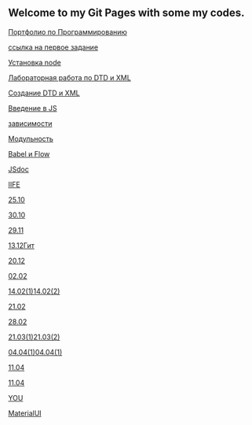 ## Welcome to my Git Pages with some my codes.

<a href="https://vexelb.github.io/ProgPort/">Портфолио по Программированию</a>



<a href="https://github.com/VexelB/main/blob/master/index.js">ссылка на первое задание</a>

<a href="https://github.com/VexelB/web_lr1/tree/master/lr1">Установка node</a>

<a href="https://github.com/VexelB/web_lr1/tree/master/lr2">Лабораторная работа по DTD и XML</a>

<a href="https://github.com/VexelB/web_lr1/tree/master/lr3-60918">Создание DTD и XML</a>

<a href="https://kodaktor.ru/task_ef9b4">Введение в JS</a>

<a href="https://vexelb.github.io/web27918/">зависимости</a>

<a href="https://vexelb.github.io/270918/">Модульность</a>

<a href="https://vexelb.github.io/web410/">Babel и Flow</a>

<a href="https://vexelb.github.io/web111018/">JSdoc</a>

<a href="https://kodaktor.ru/?!=mda_7e900">IIFE</a>

<a href="https://kodaktor.ru/?!=mda2510_74e62">25.10</a>

<a href="https://kodaktor.ru/?!=mdaush_73e91">30.10</a>

<a href="https://kodaktor.ru/?!=mda2911_5d478">29.11</a>

<a href="https://myvery1app.herokuapp.com/">13.12</a><a href="https://github.com/VexelB/web1312">Гит</a>

<a href="https://morning-tundra-96606.herokuapp.com/static.pdf">20.12</a>

<a href="https://kodaktor.ru/?!=click_7889c">02.02</a>

<a href="https://kodaktor.ru/?!=nodelist_e5a5e">14.02(1)</a><a href="https://kodaktor.ru/?!=5_d8692">14.02(2)</a>

<a href="https://kodaktor.ru/custom_e7b05">21.02</a>

<a href="https://kodaktor.ru/mda_040e8">28.02</a>

<a href="https://kodaktor.ru/?!=jeka_d94e7">21.03(1)</a><a href="https://kodaktor.ru/?!=jeka_78dea">21.03(2)</a>

<a href="https://kodaktor.ru/?!=react_simple_39f9f">04.04(1)</a><a href="https://kodaktor.ru/?!=28032019_48c28">04.04(1)</a>

<a href="https://php-study1-gossoudarev.c9users.io/students/Jekich/1804.php">11.04</a>

<a href="https://php-study1-gossoudarev.c9users.io/students/Jekich/1804.php">11.04</a>

<a href="https://vexelb.github.io/you/">YOU</a>

<a href="https://vexelb.github.io/starsanddays/">MaterialUI</a>
